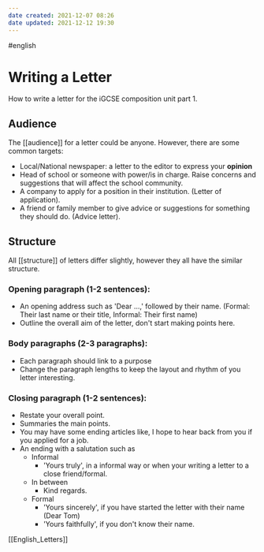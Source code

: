 ```yaml
---
date created: 2021-12-07 08:26
date updated: 2021-12-12 19:30
---
```

#english 

# Writing a Letter

How to write a letter for the iGCSE composition unit part 1.

## Audience

The [[audience]] for a letter could be anyone. However, there are some common targets:

- Local/National newspaper: a letter to the editor to express your **opinion**
- Head of school or someone with power/is in charge. Raise concerns and suggestions that will affect the school community.
- A company to apply for a position in their institution. (Letter of application).
- A friend or family member to give advice or suggestions for something they should do. (Advice letter).

## Structure

All [[structure]] of letters differ slightly, however they all have the similar structure.

### Opening paragraph (1-2 sentences):

- An opening address such as 'Dear ...,' followed by their name. (Formal: Their last name or their title, Informal: Their first name)
- Outline the overall aim of the letter, don't start making points here.

### Body paragraphs (2-3 paragraphs):

- Each paragraph should link to a purpose
- Change the paragraph lengths to keep the layout and rhythm of you letter interesting.

### Closing paragraph (1-2 sentences):

- Restate your overall point.
- Summaries the main points.
- You may have some ending articles like, I hope to hear back from you if you applied for a job.
- An ending with a salutation such as
  - Informal
    - 'Yours truly', in a informal way or when your writing a letter to a close friend/formal.
  - In between
    - Kind regards.
  - Formal
    - 'Yours sincerely', if you have started the letter with their name (Dear Tom)
    - 'Yours faithfully', if you don't know their name.

[[English_Letters]]
